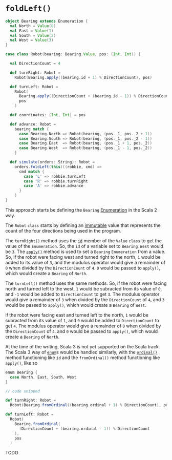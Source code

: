 # `foldLeft()`

```scala
object Bearing extends Enumeration {
  val North = Value(0)
  val East = Value(1)
  val South = Value(2)
  val West = Value(3)
}

case class Robot(bearing: Bearing.Value, pos: (Int, Int)) {

  val DirectionCount = 4

  def turnRight: Robot =
    Robot(Bearing.apply((bearing.id + 1) % DirectionCount), pos)

  def turnLeft: Robot =
    Robot(
      Bearing.apply((DirectionCount + (bearing.id - 1)) % DirectionCount),
      pos
    )

  def coordinates: (Int, Int) = pos

  def advance: Robot =
    bearing match {
      case Bearing.North => Robot(bearing, (pos._1, pos._2 + 1))
      case Bearing.South => Robot(bearing, (pos._1, pos._2 - 1))
      case Bearing.East  => Robot(bearing, (pos._1 + 1, pos._2))
      case Bearing.West  => Robot(bearing, (pos._1 - 1, pos._2))
    }

  def simulate(orders: String): Robot =
    orders.foldLeft(this)((robbie, cmd) =>
      cmd match {
        case 'L' => robbie.turnLeft
        case 'R' => robbie.turnRight
        case 'A' => robbie.advance
      }
    )
}
```

This approach starts be defining the `Bearing` [Enumeration][enumeration] in the Scala 2 way.

The `Robot` `class` starts by defining an [immutable][immutability] value that represents the count of the four directions being used
in the program.

The `turnRight()` method uses the [`id`][value-id] member of the `Value` `class` to get the value of the `Enumeration`.
So, the `id` of a variable set to `Bearing.West` would be `3`.
The [`apply()`][enumeration-apply] method is used to set a `Bearing` `Enumeration` from a value.
So, if the robot were facing west and turned right to the north, `1` would be added to its value of `3`, and the modulus operator
would give a remainder of `0` when divided by the `DirectionCount` of `4`.
`0` would be passed to `apply()`, which would create a `Bearing` of `North`.

The `turnLeft()` method uses the same methods.
So, if the robot were facing north and turned left to the west, `1` would be subracted from its value of `0`, 
and `-1` would be added to `DirectionCount` to get `3`.
The modulus operator would give a remainder of `3` when divided by the `DirectionCount` of `4`, and
`3` would be passed to `apply()`, which would create a `Bearing` of `West`.

if the robot were facing east and turned left to the north, `1` would be subracted from its value of `1`, 
and `0` would be added to `DirectionCount` to get `4`.
The modulus operator would give a remainder of `0` when divided by the `DirectionCount` of `4`. and
`0` would be passed to `apply()`, which would create a `Bearing` of `North`.

At the time of the writing, Scala 3 is not yet supported on the Scala track.
The Scala 3 way of [`enum`][enum]s would be handled similarly, with the [`ordinal()`][ordinal] method functioning like
`id` and the `fromOrdinal()` method functioning like `apply()`, like so

```scala
enum Bearing {
  case North, East, South, West
}

// code snipped

def turnRight: Robot =
  Robot(Bearing.fromOrdinal((bearing.ordinal + 1) % DirectionCount), pos)

def turnLeft: Robot =
  Robot(
    Bearing.fromOrdinal(
      (DirectionCount + (bearing.ordinal - 1)) % DirectionCount
    ),
    pos
  )
```

TODO

[foldleft]: https://www.scala-lang.org/api/2.13.10/scala/collection/StringOps.html#foldLeft[B](z:B)(op:(B,Char)=%3EB):B
[enumeration]: https://www.scala-lang.org/api/2.13.10/scala/Enumeration.html
[value-id]: https://www.scala-lang.org/api/2.13.10/scala/Enumeration$Value.html#id:Int
[enumeration-apply]: https://www.scala-lang.org/api/2.13.10/scala/Enumeration$Value.html#id:Int
[modulus]: https://www.geeksforgeeks.org/operators-in-scala/
[enum]: https://docs.scala-lang.org/scala3/reference/enums/enums.html
[ordinal]: https://www.scala-lang.org/api/3.2.2/scala/reflect/Enum.html#
[fluent]: https://alvinalexander.com/scala/how-to-fluent-style-programming-methods-in-scala/
[immutability]: https://alvinalexander.com/scala/scala-idiom-immutable-code-functional-programming-immutability/

